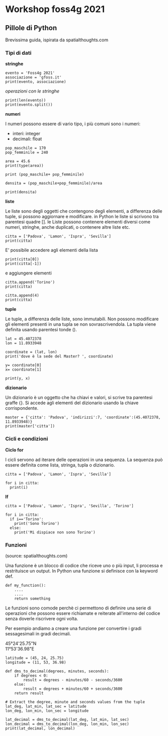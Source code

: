 # Workshop foss4g 2021



## Pillole di Python
Brevissima guida, ispirata da spatialthoughts.com

### Tipi di dati

**stringhe**

```
evento = 'Foss4g 2021'
associazione = 'gfoss.it'
print(evento, associazione)
```

*operazioni con le stringhe*  

```
print(len(evento))
print(evento.split())
```

**numeri**

I numeri possono essere di vario tipo, i più comuni sono i numeri:  
* interi: integer  
* decimali: float

```
pop_maschile = 170
pop_femminile = 240

area = 45.6
print(type(area))

print (pop_maschile+ pop_femminile)

densita = (pop_maschile+pop_femminile)/area

print(densita)
```

**liste**  

Le liste sono degli oggetti che contengono degli elementi, a differenza delle tuple, si possono aggiornare e modificare. in Python le liste si scrivono tra parentesi quadre []. le Liste possono contenere elementi diversi come numeri, stringhe, anche duplicati, o contenere altre liste etc.  


```
citta = ['Padova', 'Lamon', 'Ispra', 'Sevilla']
print(citta)
```
E' possibile accedere agli elementi della lista  
```
print(citta[0])
print(citta[-1])
```

e aggiungere elementi  

```
citta.append('Torino')
print(citta)

citta.append(4)
print(citta)
```


**tuple**

Le tuple, a differenza delle liste, sono immutabili. Non possono modificare gli elementi presenti in una tupla se non sovrascrivendola. La tupla viene definita usando parentesi tonde ().  

```
lat = 45.4072378
lon = 11.8933948

coordinate = (lat, lon)
print('dove è la sede del Master? ', coordinate)

y= coordinate[0]
x= coordinate[1]

print(y, x)
```

**dizionario**

Un dizionario è un oggetto che ha chiavi e valori, si scrive tra parentesi graffe {}. Si accede agli elementi del dizionario usando la chiave corrispondente.

```
master = {'citta': 'Padova', 'indirizzi':7, 'coordinate':(45.4072378, 11.8933948)}
print(master['citta'])
```


### Cicli e condizioni

**Ciclo for**  

I cicli servono ad iterare delle operazioni in una sequenza. La sequenza può essere definita come lista, stringa, tupla o dizionario.  
```
citta = ['Padova', 'Lamon', 'Ispra', 'Sevilla']

for i in citta:
  print(i)
```

**If**

```
citta = ['Padova', 'Lamon', 'Ispra', 'Sevilla', 'Torino']

for i in citta:
  if i=='Torino':
    print('Sono Torino')
  else:
    print('Mi dispiace non sono Torino')
```


### Funzioni  
(source: spatialthoughts.com)

Una funzione è un blocco di codice che riceve uno o più input, li processa e restrituisce un output. In Python una funzione si definisce con la keyword def.  
```
def my_function():
    ....
    ....
    return something
```

Le funzioni sono comode perchè ci permettono di definire una serie di operazioni che possono essere richiamate e reiterate all'interno del codice senza doverle riscrivere ogni volta.  

Per esempio andiamo a creare una funzione per convertire i gradi sessagesimali in gradi decimali.  

 45°24'25.75"N  
 11°53'36.98"E  
 
```
latitude = (45, 24, 25.75)
longitude = (11, 53, 36.98)

def dms_to_decimal(degrees, minutes, seconds):
    if degrees < 0:
        result = degrees - minutes/60 - seconds/3600
    else:
        result = degrees + minutes/60 + seconds/3600
    return result

# Extract the degree, minute and seconds values from the tuple
lat_deg, lat_min, lat_sec = latitude
lon_deg, lon_min, lon_sec = longitude

lat_decimal = dms_to_decimal(lat_deg, lat_min, lat_sec)
lon_decimal = dms_to_decimal(lon_deg, lon_min, lon_sec)
print(lat_decimal, lon_decimal)
```


